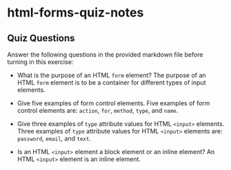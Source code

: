 # html-forms-quiz-notes

## Quiz Questions

Answer the following questions in the provided markdown file before turning in this exercise:

- What is the purpose of an HTML `form` element?
  The purpose of an HTML `form` element is to be a container for different types of input elements.

- Give five examples of form control elements.
  Five examples of form control elements are: `action`, `for`, `method`, `type`, and `name`.

- Give three examples of `type` attribute values for HTML `<input>` elements.
  Three examples of `type` attribute values for HTML `<input>` elements are: `password`, `email`, and `text`.

- Is an HTML `<input>` element a block element or an inline element?
  An HTML `<input>` element is an inline element.
